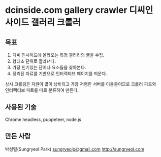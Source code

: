 dcinside.com gallery crawler
디씨인사이드 갤러리 크롤러
===

목표
---
1. 디씨 인사이드에 올라오는 특정 갤러리의 글을 수집.
2. 형태소 단위로 잘라낸다.
3. 가장 인기있는 단어나 요소들을 찾아본다.
4. 정리된 자료를 기반으로 인터랙티브 페이지를 띄운다.

상시 크롤링은 자원이 많이 낭비되고 가장 저렴한 서버를 이용중이므로
크롤러 파트와 인터랙티브 파트를 따로 분류하여 만든다.

사용된 기술
---
Chrome headless, puppeteer, node.js

만든 사람
---
박성렬(Sungryeol Park)
sungryeolp@gmail.com
http://sungryeol.com